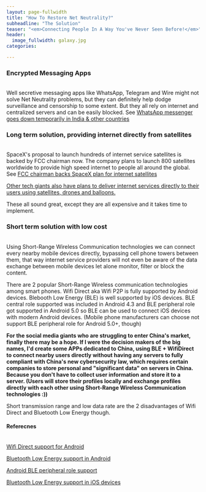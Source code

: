 ```yaml
---
layout: page-fullwidth
title: "How To Restore Net Neutrality?"
subheadline: "The Solution"
teaser: "<em>Connecting People In A Way You've Never Seen Before!</em>"
header:
  image_fullwidth: galaxy.jpg
categories:

---
```

<!--more-->

### Encrypted Messaging Apps
<br />Well secretive messaging apps like WhatsApp, Telegram and Wire might not solve Net Neutrality problems, but they can definitely help dodge surveillance and censorship to some extent.
But they all rely on internet and centralized servers and can be easily blocked. See <a href='https://tech.economictimes.indiatimes.com/news/mobile/whatsapp-messenger-goes-down-temporarily-in-india-other-countries/61502284'>WhatsApp messenger goes down temporarily in India & other countries</a>

### Long term solution, providing internet directly from satellites
<br />SpaceX's proposal to launch hundreds of internet service satellites is backed by FCC chairman now. The company plans to launch 800 satellites worldwide to provide high speed internet to people all around the global. 
See <a href='http://money.cnn.com/2018/02/14/technology/spacex-internet-satellites-fcc/index.html'>FCC chairman backs SpaceX plan for internet satellites</a> 

<a href='https://edition.cnn.com/2015/10/30/tech/pioneers-google-facebook-spacex-oneweb-satellite-drone-balloon-internet/index.html?iid=EL'>Other tech giants also have plans to deliver internet services directly to their users using satellites, drones and balloons.</a> 

These all sound great, except they are all expensive and it takes time to implement.

### Short term solution with low cost
<br />Using Short-Range Wireless Communication technologies we can connect every nearby mobile devices directly, bypassing cell phone towers between them, that way internet service providers will not even be aware of the data exchange between mobile devices let alone monitor, filter or block the content.

There are 2 popular Short-Range Wireless communication technologies among smart phones. Wifi Direct aka Wifi P2P is fully supported by Android devices. Blebooth Low Energy (BLE) is well supported by iOS devices. BLE central role supported was included in Android 4.3 and BLE peripheral role got supported in Android 5.0 so BLE can be used to connect iOS devices with modern Android devices. (Mobile phone manufacturers can choose not support BLE peripheral role for Android 5.0+, though)

<strong>For the social media giants who are struggling to enter China's market, finally there may be a hope. If I were the decision makers of the big names, I'd create some APPs dedicated to China, using BLE + WifiDirect to connect nearby users directly without having any servers to fully compliant with China's new cybersecurity law, which requires certain companies to store personal and "significant data" on servers in China. Because you don't have to collect user information and store it to a server. (Users will store their profiles locally and exchange profiles directly with each other using Short-Range Wireless Communication technologies :))</strong>

Short transmission range and low data rate are the 2 disadvantages of Wifi Direct and Bluetooth Low Energy though.

#### Referecnes

<br /><a href='https://developer.android.com/guide/topics/connectivity/wifip2p.html'>Wifi Direct support for Android</a>

<a href='https://developer.android.com/guide/topics/connectivity/bluetooth-le.html'>Bluetooth Low Energy support in Android</a>

<a href='http://www.argenox.com/blog/android-5-0-lollipop-brings-ble-improvements/'>Android BLE peripheral role support</a>

<a href='https://developer.apple.com/library/content/documentation/NetworkingInternetWeb/Conceptual/CoreBluetooth_concepts/AboutCoreBluetooth/Introduction.html'>Bluetooth Low Energy support in iOS devices</a>